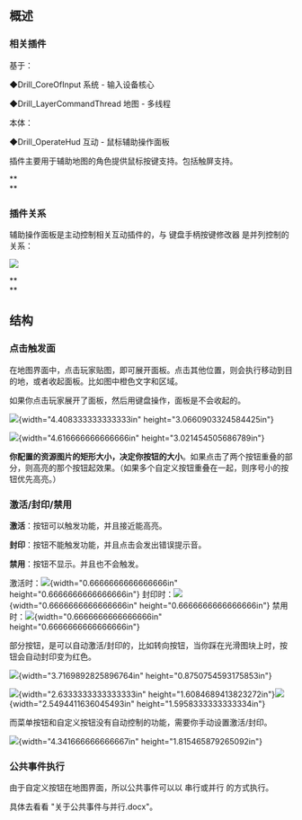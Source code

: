 ## 概述

### 相关插件

基于：

◆Drill_CoreOfInput 系统 - 输入设备核心

◆Drill_LayerCommandThread 地图 - 多线程

本体：

◆Drill_OperateHud 互动 - 鼠标辅助操作面板

插件主要用于辅助地图的角色提供鼠标按键支持。包括触屏支持。

**\
**

### 插件关系

辅助操作面板是主动控制相关互动插件的，与 键盘手柄按键修改器
是并列控制的关系：

![](media/image2.emf)

**\
**

## 结构

### 点击触发面

在地图界面中，点击玩家贴图，即可展开面板。点击其他位置，则会执行移动到目的地，或者收起面板。比如图中橙色文字和区域。

如果你点击玩家展开了面板，然后用键盘操作，面板是不会收起的。

![](media/image3.jpeg){width="4.408333333333333in"
height="3.0660903324584425in"}

![](media/image4.jpeg){width="4.616666666666666in"
height="3.021454505686789in"}

**你配置的资源图片的矩形大小，决定你按钮的大小**。如果点击了两个按钮重叠的部分，则高亮的那个按钮起效果。（如果多个自定义按钮重叠在一起，则序号小的按钮优先高亮。）

### 激活/封印/禁用

**激活**：按钮可以触发功能，并且接近能高亮。

**封印**：按钮不能触发功能，并且点击会发出错误提示音。

**禁用**：按钮不显示。并且也不会触发。

激活时：![](media/image5.png){width="0.6666666666666666in"
height="0.6666666666666666in"}
封印时：![](media/image6.png){width="0.6666666666666666in"
height="0.6666666666666666in"}
禁用时：![](media/image7.png){width="0.6666666666666666in"
height="0.6666666666666666in"}

部分按钮，是可以自动激活/封印的，比如转向按钮，当你踩在光滑图块上时，按钮会自动封印变为红色。

![](media/image8.png){width="3.7169892825896764in"
height="0.8750754593175853in"}

![](media/image9.png){width="2.6333333333333333in"
height="1.6084689413823272in"}![](media/image10.png){width="2.5494411636045493in"
height="1.5958333333333334in"}

而菜单按钮和自定义按钮没有自动控制的功能，需要你手动设置激活/封印。

![](media/image11.png){width="4.341666666666667in"
height="1.815465879265092in"}

### 公共事件执行

由于自定义按钮在地图界面，所以公共事件可以以 串行或并行 的方式执行。

具体去看看 "关于公共事件与并行.docx"。
